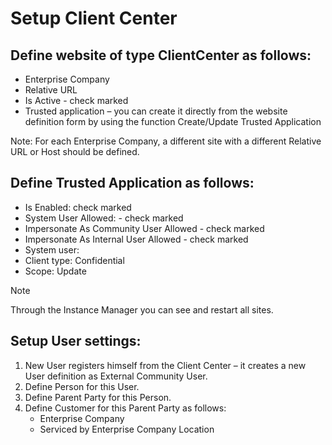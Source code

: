 # Setup Client Center  

## Define website of type ClientCenter as follows: 
- Enterprise Company
- Relative URL
- Is Active - check marked
- Trusted application – you can create it directly from the website definition form by using the function Create/Update Trusted Application 

Note: For each Enterprise Company, a different site with a different Relative URL or Host should be defined. 

## Define Trusted Application as follows:  
- Is Enabled: check marked 
- System User Allowed: - check marked
- Impersonate As Community User Allowed - check marked
- Impersonate As Internal User Allowed - check marked
- System user:  <SYSTEM-APPLICATION-USER> 
- Client type: Confidential
- Scope: Update   
  
> [!NOTE]
> Through the Instance Manager you can see and restart all sites.

## Setup User settings: 
1.	New User registers himself from the Client Center – it creates a new User definition as External Community User.  
2.	Define Person for this User. 
3.	Define Parent Party for this Person. 
4.	Define Customer for this Parent Party as follows: 
    - Enterprise Company 
    -	Serviced by Enterprise Company Location 
